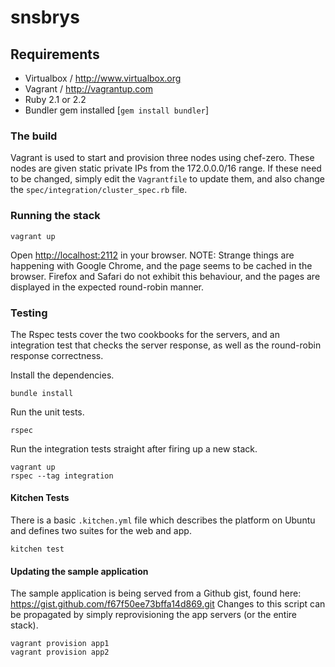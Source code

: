 # snsbrys


## Requirements

   * Virtualbox / <http://www.virtualbox.org>
   * Vagrant  / <http://vagrantup.com>
   * Ruby 2.1 or 2.2
   * Bundler gem installed [`gem install bundler`]


### The build

Vagrant is used to start and provision three nodes using chef-zero. These nodes are given static private IPs from the 172.0.0.0/16 range. If these need to be changed, simply edit the `Vagrantfile` to update them, and also change the `spec/integration/cluster_spec.rb` file.

### Running the stack

    vagrant up

Open <http://localhost:2112> in your browser. NOTE: Strange things are happening with Google Chrome, and the page seems to be cached in the browser. Firefox and Safari do not exhibit this behaviour, and the pages are displayed in the expected round-robin manner.

### Testing

The Rspec tests cover the two cookbooks for the servers, and an integration test that checks the server response, as
well as the round-robin response correctness.

Install the dependencies.

	bundle install

Run the unit tests.

    rspec

Run the integration tests straight after firing up a new stack.

	vagrant up
    rspec --tag integration

#### Kitchen Tests

There is a basic `.kitchen.yml` file which describes the platform on Ubuntu and defines two suites for the web and app.

	kitchen test

#### Updating the sample application

The sample application is being served from a Github gist, found here: <https://gist.github.com/f67f50ee73bffa14d869.git> Changes to this script can be propagated by simply reprovisioning the app servers (or the entire stack).

    vagrant provision app1
    vagrant provision app2

